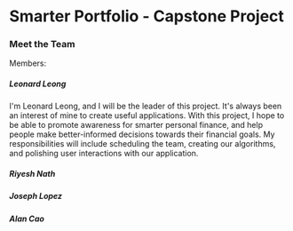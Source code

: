 # Smarter Portfolio - Capstone Project

### Meet the Team
Members:

##### Leonard Leong
I'm Leonard Leong, and I will be the leader of this project. It's always been an interest of mine to create useful applications. With this project, I hope to be able to promote awareness for smarter personal finance, and help people make better-informed decisions towards their financial goals. My responsibilities will include scheduling the team, creating our algorithms, and polishing user interactions with our application.

##### Riyesh Nath
    
##### Joseph Lopez
    
##### Alan Cao
